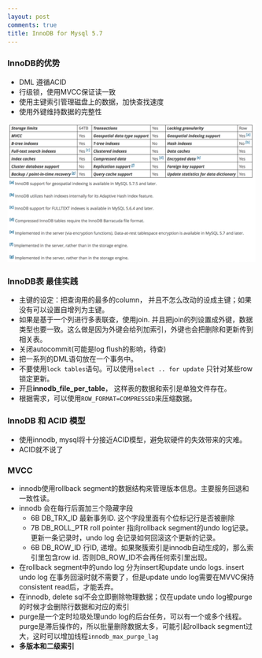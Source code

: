 ```yaml
---
layout: post
comments: true
title: InnoDB for Mysql 5.7
---
```


### InnoDB的优势
- DML 遵循ACID
- 行级锁，使用MVCC保证读一致
- 使用主键索引管理磁盘上的数据，加快查找速度
- 使用外键维持数据的完整性

![key-feature](../images/innodb-key-features.png)

### InnoDB表 最佳实践
- 主键的设定：把查询用的最多的column， 并且不怎么改动的设成主键；如果没有可以设置自增列为主键。
- 如果是基于一个列进行多表联查，使用join. 并且把join的列设置成外键，数据类型也要一致。这么做是因为外键会给列加索引，外键也会把删除和更新传到相关表。
- 关闭autocommit(可能是log flush的影响，待查)
- 把一系列的DML语句放在一个事务中。
- 不要使用`lock tables`语句。可以使用`select .. for update` 只针对某些row锁定更新。
- 开启**innodb_file_per_table**， 这样表的数据和索引是单独文件存在。
- 根据需求，可以使用`ROW_FORMAT=COMPRESSED`来压缩数据。

### InnoDB 和 ACID 模型
- 使用innodb, mysql将十分接近ACID模型，避免软硬件的失效带来的灾难。
- ACID就不说了

### MVCC
- innodb使用rollback segment的数据结构来管理版本信息。主要服务回退和一致性读。
- innodb 会在每行后面加三个隐藏字段
    - 6B DB_TRX_ID 最新事务ID. 这个字段里面有个位标记行是否被删除
    - 7B DB_ROLL_PTR roll pointer 指向rollback segment的undo log记录。 更新一条记录时，undo log 会记录如何回滚这个更新的记录。
    - 6B DB_ROW_ID 行ID, 递增。如果聚簇索引是innodb自动生成的，那么索引里包含row id. 否则DB_ROW_ID不会再任何索引里出现。
- 在rollback segment中的undo log 分为insert和update undo logs. insert undo log 在事务回滚时就不需要了，但是update undo log需要在MVVC保持consistent read后，才能丢弃。    
- 在innodb, delete sql不会立即删除物理数据；仅在update undo log被purge的时候才会删除行数据和对应的索引
- purge是一个定时垃圾处理undo log的后台任务，可以有一个或多个线程。purge是滞后操作的，所以批量删除数据太多，可能引起rollback segment过大，这时可以增加线程`innodb_max_purge_lag`
- **多版本和二级索引**
    